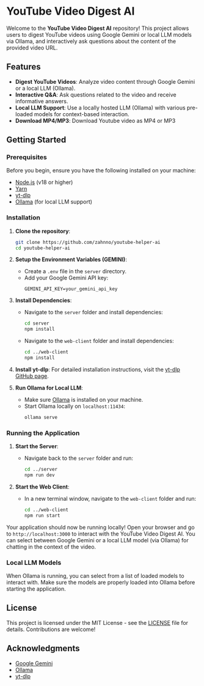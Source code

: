 # YouTube Video Digest AI

Welcome to the **YouTube Video Digest AI** repository! This project allows users to digest YouTube videos using Google Gemini or local LLM models via Ollama, and interactively ask questions about the content of the provided video URL.

## Features
- **Digest YouTube Videos**: Analyze video content through Google Gemini or a local LLM (Ollama).
- **Interactive Q&A**: Ask questions related to the video and receive informative answers.
- **Local LLM Support**: Use a locally hosted LLM (Ollama) with various pre-loaded models for context-based interaction.
- **Download MP4/MP3**: Download Youtube video as MP4 or MP3

## Getting Started

### Prerequisites
Before you begin, ensure you have the following installed on your machine:
- [Node.js](https://nodejs.org/) (v18 or higher)
- [Yarn](https://yarnpkg.com/getting-started/install)
- [yt-dlp](https://github.com/yt-dlp/yt-dlp#installation)
- [Ollama](https://ollama.com) (for local LLM support)

### Installation

1. **Clone the repository**:
   ```bash
   git clone https://github.com/zahnno/youtube-helper-ai
   cd youtube-helper-ai
   ```

2. **Setup the Environment Variables (GEMINI)**:
   - Create a `.env` file in the `server` directory.
   - Add your Google Gemini API key:
     ```
     GEMINI_API_KEY=your_gemini_api_key
     ```

3. **Install Dependencies**:
   - Navigate to the `server` folder and install dependencies:
     ```bash
     cd server
     npm install
     ```
   - Navigate to the `web-client` folder and install dependencies:
     ```bash
     cd ../web-client
     npm install
     ```

4. **Install yt-dlp**:
   For detailed installation instructions, visit the [yt-dlp GitHub page](https://github.com/yt-dlp/yt-dlp#installation).

5. **Run Ollama for Local LLM**:
   - Make sure [Ollama](https://ollama.com) is installed on your machine.
   - Start Ollama locally on `localhost:11434`:
     ```bash
     ollama serve
     ```

### Running the Application

1. **Start the Server**:
   - Navigate back to the `server` folder and run:
     ```bash
     cd ../server
     npm run dev
     ```

2. **Start the Web Client**:
   - In a new terminal window, navigate to the `web-client` folder and run:
     ```bash
     cd ../web-client
     npm run start
     ```

Your application should now be running locally! Open your browser and go to `http://localhost:3000` to interact with the YouTube Video Digest AI. You can select between Google Gemini or a local LLM model (via Ollama) for chatting in the context of the video.

### Local LLM Models
When Ollama is running, you can select from a list of loaded models to interact with. Make sure the models are properly loaded into Ollama before starting the application.

## License
This project is licensed under the MIT License - see the [LICENSE](LICENSE) file for details. Contributions are welcome!

## Acknowledgments
- [Google Gemini](https://cloud.google.com/gemini/docs)
- [Ollama](https://ollama.com)
- [yt-dlp](https://github.com/yt-dlp/yt-dlp)
